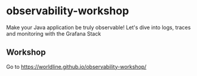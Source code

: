 # observability-workshop
Make your Java application be truly observable! Let's dive into logs, traces and monitoring with the Grafana Stack


## Workshop

Go to https://worldline.github.io/observability-workshop/
